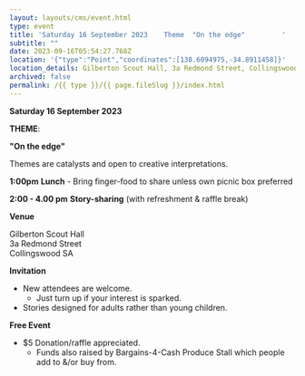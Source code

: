 ```yaml
---
layout: layouts/cms/event.html
type: event
title: 'Saturday 16 September 2023    Theme  "On the edge"         '
subtitle: ""
date: 2023-09-16T05:54:27.768Z
location: '{"type":"Point","coordinates":[138.6094975,-34.8911458]}'
location_details: Gilberton Scout Hall, 3a Redmond Street, Collingswood SA
archived: false
permalink: /{{ type }}/{{ page.fileSlug }}/index.html
---
```

**Saturday 16 September 2023**

**THEME**:

**"On the edge"**

Themes are catalysts and open to creative interpretations.   

**1:00pm**  **Lunch** - Bring finger-food to share unless own picnic box preferred

**2:00 - 4.00 pm**    **Story-sharing** (with refreshment & raffle break) 

**Venue**

Gilberton Scout Hall\
3a Redmond Street\
Collingswood SA
 
**Invitation**  

* New attendees are welcome. 
  *  Just turn up if your interest is sparked.
*  Stories designed for adults rather than young children. 

**Free Event**   

* $5 Donation/raffle appreciated.
  * Funds also raised by Bargains-4-Cash Produce Stall which people add to &/or buy from.